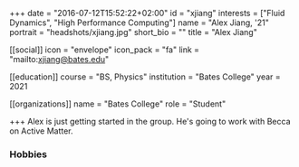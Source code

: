 +++
date = "2016-07-12T15:52:22+02:00"
id = "xjiang"
interests = ["Fluid Dynamics", "High Performance Computing"]
name = "Alex Jiang, '21"
portrait = "headshots/xjiang.jpg"
short_bio = ""
title = "Alex Jiang"

[[social]]
    icon = "envelope"
    icon_pack = "fa"
    link = "mailto:xjiang@bates.edu"

[[education]]
    course = "BS, Physics"
    institution = "Bates College"
    year = 2021

[[organizations]]
    name = "Bates College"
    role = "Student"

+++ 
Alex is just getting started in the group. He's going to work with Becca on Active Matter.

### Hobbies

